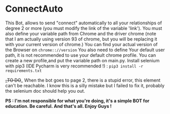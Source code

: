 # ConnectAuto
This Bot, allows to send "connect" automatically to all your relationships of 
degree 2 or more (you must modify the link of the variable 'link'). 
You must also define your variable path from Chrome and the driver chrome 
(note that I am actually using version 93 of chrome, but you will be replacing 
it with your current version of chrome.)
You can find your actual version of the Browser on `chrome:://version`
You also need to define Your default user path, 
 it is not recommended to use your default chrome profile. You can create a new profile,and put the variable
path on main.py.
Install selenium with pip3 (IDE Pycharm is very recommended !) :
`pip3 install -r requirements.txt`

~~_TO DO~~_
When the bot goes to page 2, there is a stupid error, 
this element can't be reachable. I know this is a silly mistake but I 
failed to fix it, probably the selenium doc should help you out. 

**PS : I'm not responsible for what you're doing, it's a simple BOT for education. Be careful.
**And that's all. Enjoy Guys !****


